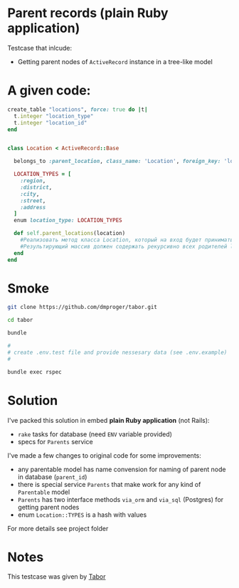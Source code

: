 Parent records (plain Ruby application)
=========================================

Testcase that inlcude:
- Getting parent nodes of `ActiveRecord` instance in a tree-like model

# A given code:
```ruby
create_table "locations", force: true do |t|
  t.integer "location_type"
  t.integer "location_id"
end


class Location < ActiveRecord::Base

  belongs_to :parent_location, class_name: 'Location', foreign_key: 'location_id'

  LOCATION_TYPES = [
    :region,
    :district,
    :city,
    :street,
    :address
  ]
  enum location_type: LOCATION_TYPES

  def self.parent_locations(location)
    #Реализовать метод класса Location, который на вход будет принимать экземпляр класса Location и будет возвращать на выходе массив экземпляров класса Location.
    #Результирующий массив должен содержать рекурсивно всех родителей location, включая сам location. Метод для получения родителя у location - parent_location.
  end
end
```

# Smoke

```bash
git clone https://github.com/dmproger/tabor.git 

cd tabor

bundle

#
# create .env.test file and provide nessesary data (see .env.example)
#

bundle exec rspec
```

# Solution

I've packed this solution in embed __plain Ruby application__ (not Rails):
- `rake` tasks for database (need `ENV` variable provided)
- specs for `Parents` service

I've made a few changes to original code for some improvements:
- any parentable model has name convension for naming of parent node in database (`parent_id`)
- there is special service `Parents` that make work for any kind of `Parentable` model
- `Parents` has two interface methods `via_orm` and `via_sql` (Postgres) for getting parent nodes
- enum `Location::TYPES` is a hash with values

For more details see project folder

# Notes

This testcase was given by [Tabor](https://tabor.ru)
